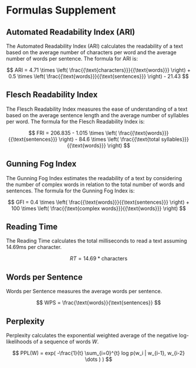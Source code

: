 # Formulas Supplement 

## Automated Readability Index (ARI)

The Automated Readability Index (ARI) calculates the readability of a text based on the average number of characters per word and the average number of words per sentence. The formula for ARI is:

$$ ARI = 4.71 \times \left( \frac{{\text{characters}}}{{\text{words}}} \right) + 0.5 \times \left( \frac{{\text{words}}}{{\text{sentences}}} \right) - 21.43 $$

## Flesch Readability Index

The Flesch Readability Index measures the ease of understanding of a text based on the average sentence length and the average number of syllables per word. The formula for the Flesch Readability Index is:

$$ FRI = 206.835 - 1.015 \times \left( \frac{{\text{words}}}{{\text{sentences}}} \right) - 84.6 \times \left( \frac{{\text{total syllables}}}{{\text{words}}} \right) $$

## Gunning Fog Index

The Gunning Fog Index estimates the readability of a text by considering the number of complex words in relation to the total number of words and sentences. The formula for the Gunning Fog Index is:

$$ GFI = 0.4 \times \left( \frac{{\text{words}}}{{\text{sentences}}} \right) + 100 \times \left( \frac{{\text{complex words}}}{{\text{words}}} \right) $$


## Reading Time

The Reading Time calculates the total milliseconds to read a text assuming 14.69ms per character.

$$ RT = 14.69 * \text{characters} $$

## Words per Sentence

Words per Sentence measures the average words per sentence.

$$ WPS = \frac{\text{words}}{\text{sentences}} $$

## Perplexity 

Perplexity calculates the exponential weighted average of the negative log-likelihoods of a sequence of words $W$.

$$ PPL(W) = exp( -\frac{1}{t} \sum_{i=0}^{t}  log p(w_i | w_{i-1}, w_{i-2} \dots  ) ) $$ 